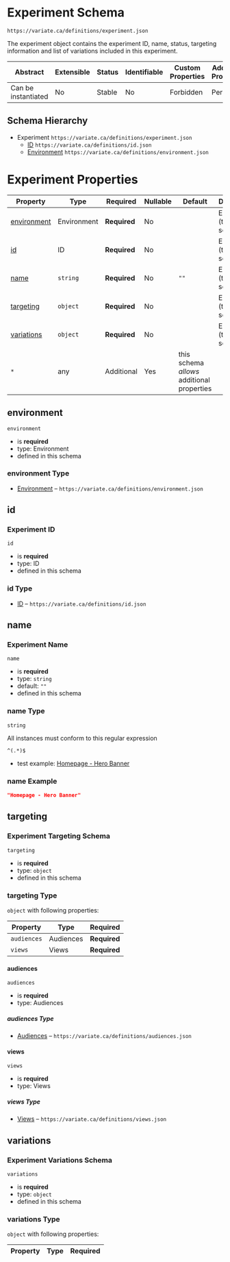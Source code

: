 # Experiment Schema

```
https://variate.ca/definitions/experiment.json
```

The experiment object contains the experiment ID, name, status, targeting information and list of variations included
in this experiment.

| Abstract            | Extensible | Status | Identifiable | Custom Properties | Additional Properties | Defined In                                                   |
| ------------------- | ---------- | ------ | ------------ | ----------------- | --------------------- | ------------------------------------------------------------ |
| Can be instantiated | No         | Stable | No           | Forbidden         | Permitted             | [definitions/experiment.schema.json](experiment.schema.json) |

## Schema Hierarchy

- Experiment `https://variate.ca/definitions/experiment.json`
  - [ID](id.schema.md) `https://variate.ca/definitions/id.json`
  - [Environment](status.schema.md) `https://variate.ca/definitions/environment.json`

# Experiment Properties

| Property                    | Type        | Required     | Nullable | Default                                    | Defined by               |
| --------------------------- | ----------- | ------------ | -------- | ------------------------------------------ | ------------------------ |
| [environment](#environment) | Environment | **Required** | No       |                                            | Experiment (this schema) |
| [id](#id)                   | ID          | **Required** | No       |                                            | Experiment (this schema) |
| [name](#name)               | `string`    | **Required** | No       | `""`                                       | Experiment (this schema) |
| [targeting](#targeting)     | `object`    | **Required** | No       |                                            | Experiment (this schema) |
| [variations](#variations)   | `object`    | **Required** | No       |                                            | Experiment (this schema) |
| `*`                         | any         | Additional   | Yes      | this schema _allows_ additional properties |

## environment

`environment`

- is **required**
- type: Environment
- defined in this schema

### environment Type

- [Environment](status.schema.md) – `https://variate.ca/definitions/environment.json`

## id

### Experiment ID

`id`

- is **required**
- type: ID
- defined in this schema

### id Type

- [ID](id.schema.md) – `https://variate.ca/definitions/id.json`

## name

### Experiment Name

`name`

- is **required**
- type: `string`
- default: `""`
- defined in this schema

### name Type

`string`

All instances must conform to this regular expression

```regex
^(.*)$
```

- test example: [Homepage - Hero Banner](<https://regexr.com/?expression=%5E(.*)%24&text=Homepage%20-%20Hero%20Banner>)

### name Example

```json
"Homepage - Hero Banner"
```

## targeting

### Experiment Targeting Schema

`targeting`

- is **required**
- type: `object`
- defined in this schema

### targeting Type

`object` with following properties:

| Property    | Type      | Required     |
| ----------- | --------- | ------------ |
| `audiences` | Audiences | **Required** |
| `views`     | Views     | **Required** |

#### audiences

`audiences`

- is **required**
- type: Audiences

##### audiences Type

- [Audiences](audiences.schema.md) – `https://variate.ca/definitions/audiences.json`

#### views

`views`

- is **required**
- type: Views

##### views Type

- [Views](views.schema.md) – `https://variate.ca/definitions/views.json`

## variations

### Experiment Variations Schema

`variations`

- is **required**
- type: `object`
- defined in this schema

### variations Type

`object` with following properties:

| Property | Type | Required |
| -------- | ---- | -------- |

